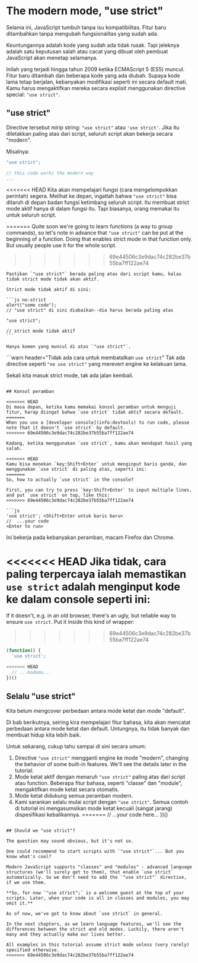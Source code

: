 # The modern mode, "use strict"

Selama ini, JavaScript tumbuh tanpa isu kompatibilitas. Fitur baru ditambahkan tanpa mengubah fungsionalitas yang sudah ada.

Keuntungannya adalah kode yang sudah ada tidak rusak. Tapi jeleknya adalah satu keputusan salah atau cacat yang dibuat oleh pembuat JavaScript akan menetap selamanya.

Inilah yang terjadi hingga tahun 2009 ketika ECMAScript 5 (ES5) muncul. Fitur baru ditambah dan beberapa kode yang ada diubah. Supaya kode lama tetap berjalan, kebanyakan modifikasi seperti ini secara default mati. Kamu harus mengaktifkan mereka secara explisit menggunakan directive special: `"use strict"`.

## "use strict"

Directive tersebut mirip string: `"use strict"` atau `'use strict'`. Jika itu diletakkan paling atas dari script, seluruh script akan bekerja secara "modern".

Misalnya:

```js
"use strict";

// this code works the modern way
...
```

<<<<<<< HEAD
Kita akan mempelajari fungsi (cara mengelompokkan perintah) segera. Melihat ke depan, ingatlah bahwa `"use strict"` bisa ditaruh di depan badan fungsi ketimbang seluruh script. Itu membuat strict mode aktif hanya di dalam fungsi itu. Tapi biasanya, orang memakai itu untuk seluruh script.

=======
Quite soon we're going to learn functions (a way to group commands), so let's note in advance that `"use strict"` can be put at the beginning of a function. Doing that enables strict mode in that function only. But usually people use it for the whole script.
>>>>>>> 69e44506c3e9dac74c282be37b55ba7ff122ae74

````warn header="Yakinkan bahwa \"use strict\" berada paling atas"
Pastikan `"use strict"` berada paling atas dari script kamu, kalau tidak strict mode tidak akan aktif.

Strict mode tidak aktif di sini:

```js no-strict
alert("some code");
// "use strict" di sini diabaikan--dia harus berada paling atas

"use strict";

// strict mode tidak aktif
```

Hanya komen yang muncul di atas `"use strict"`.
````

```warn header="Tidak ada cara untuk membatalkan `use strict`"
Tak ada directive seperti `"no use strict"` yang merevert engine ke kelakuan lama.

Sekali kita masuk strict mode, tak ada jalan kembali.
```

## Konsol peramban

<<<<<<< HEAD
Di masa depan, ketika kamu memakai konsol peramban untuk menguji fitur, harap diingat bahwa `use strict` tidak aktif secara default.
=======
When you use a [developer console](info:devtools) to run code, please note that it doesn't `use strict` by default.
>>>>>>> 69e44506c3e9dac74c282be37b55ba7ff122ae74

Kadang, ketika menggunakan `use strict`, kamu akan mendapat hasil yang salah.

<<<<<<< HEAD
Kamu bisa menekan `key:Shift+Enter` untuk menginput baris ganda, dan menggunakan `use strict` di paling atas, seperti ini:
=======
So, how to actually `use strict` in the console?

First, you can try to press `key:Shift+Enter` to input multiple lines, and put `use strict` on top, like this:
>>>>>>> 69e44506c3e9dac74c282be37b55ba7ff122ae74

```js
'use strict'; <Shift+Enter untuk baris baru>
//  ...your code
<Enter to run>
```

Ini bekerja pada kebanyakan peramban, macam Firefox dan Chrome.

<<<<<<< HEAD
Jika tidak, cara paling terpercaya ialah memastikan `use strict` adalah menginput kode ke dalam console seperti ini:
=======
If it doesn't, e.g. in an old browser, there's an ugly, but reliable way to ensure `use strict`. Put it inside this kind of wrapper:
>>>>>>> 69e44506c3e9dac74c282be37b55ba7ff122ae74

```js
(function() {
  'use strict';

<<<<<<< HEAD
  // ...kodemu...
})()
```

## Selalu "use strict"

Kita belum mengcover perbedaan antara mode ketat dan mode "default".

Di bab berikutnya, seiring kira mempelajari fitur bahasa, kita akan mencatat perbedaan antara mode ketat dan default. Untungnya, itu tidak banyak dan membuat hidup kita lebih baik.

Untuk sekarang, cukup tahu sampai di sini secara umum:

1. Directive `"use strict"` mengganti engine ke mode "modern", changing the behavior of some built-in features. We'll see the details later in the tutorial.
2. Mode ketat aktif dengan menaruh `"use strict"` paling atas dari script atau function. Beberapa fitur bahasa, seperti "classe" dan "module", mengaktifkan mode ketat secara otomatis.
3. Mode ketat didukung semua peramban modern.
4. Kami sarankan selalu mulai script dengan `"use strict"`. Semua contoh di tutorial ini mengasumsikan mode ketat kecuali (sangat jarang) dispesifikasi kebalikannya.
=======
  // ...your code here...
})()
```

## Should we "use strict"?

The question may sound obvious, but it's not so.

One could recommend to start scripts with `"use strict"`... But you know what's cool?

Modern JavaScript supports "classes" and "modules" - advanced language structures (we'll surely get to them), that enable `use strict` automatically. So we don't need to add the `"use strict"` directive, if we use them.

**So, for now `"use strict";` is a welcome guest at the top of your scripts. Later, when your code is all in classes and modules, you may omit it.**

As of now, we've got to know about `use strict` in general.

In the next chapters, as we learn language features, we'll see the differences between the strict and old modes. Luckily, there aren't many and they actually make our lives better.

All examples in this tutorial assume strict mode unless (very rarely) specified otherwise.
>>>>>>> 69e44506c3e9dac74c282be37b55ba7ff122ae74
